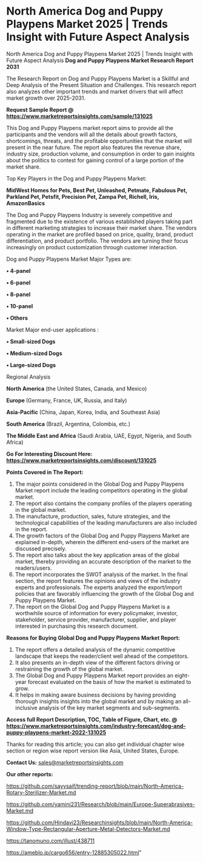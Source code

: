 # North America Dog and Puppy Playpens Market 2025 | Trends Insight with Future Aspect Analysis
North America Dog and Puppy Playpens Market 2025 | Trends Insight with Future Aspect Analysis
<strong>Dog and Puppy Playpens Market Research Report 2031</strong>

The Research Report on Dog and Puppy Playpens Market is a Skillful and Deep Analysis of the Present Situation and Challenges. This research report also analyzes other important trends and market drivers that will affect market growth over 2025-2031.

<strong>Request Sample Report @ <a href=https://www.marketreportsinsights.com/sample/131025>https://www.marketreportsinsights.com/sample/131025</a></strong>

This Dog and Puppy Playpens market report aims to provide all the participants and the vendors will all the details about growth factors, shortcomings, threats, and the profitable opportunities that the market will present in the near future. The report also features the revenue share, industry size, production volume, and consumption in order to gain insights about the politics to contest for gaining control of a large portion of the market share.

Top Key Players in the Dog and Puppy Playpens Market:

<strong>MidWest Homes for Pets, Best Pet, Unleashed, Petmate, Fabulous Pet, Parkland Pet, Petsfit, Precision Pet, Zampa Pet, Richell, Iris, AmazonBasics</strong>

The Dog and Puppy Playpens Industry is severely competitive and fragmented due to the existence of various established players taking part in different marketing strategies to increase their market share. The vendors operating in the market are profiled based on price, quality, brand, product differentiation, and product portfolio. The vendors are turning their focus increasingly on product customization through customer interaction.

Dog and Puppy Playpens Market Major Types are:

<strong>• 4-panel

• 6-panel

• 8-panel

• 10-panel

• Others</strong>

Market Major end-user applications :

<strong>• Small-sized Dogs

• Medium-sized Dogs

• Large-sized Dogs</strong>

Regional Analysis

</u><strong><b>North America</b></strong> (the United States, Canada, and Mexico)

<strong><b>Europe </b></strong>(Germany, France, UK, Russia, and Italy)

<strong><b>Asia-Pacific</b></strong> (China, Japan, Korea, India, and Southeast Asia)

<strong><b>South America</b></strong> (Brazil, Argentina, Colombia, etc.)

<strong><b>The Middle East and Africa</b></strong> (Saudi Arabia, UAE, Egypt, Nigeria, and South Africa)

<strong>Go For Interesting Discount Here: <a href=https://www.marketreportsinsights.com/discount/131025>https://www.marketreportsinsights.com/discount/131025</a></strong>

<strong>Points Covered in The Report:</strong>
<ol>
  <li>The major points considered in the Global Dog and Puppy Playpens Market report include the leading competitors operating in the global market.</li>
  <li>The report also contains the company profiles of the players operating in the global market.</li>
  <li>The manufacture, production, sales, future strategies, and the technological capabilities of the leading manufacturers are also included in the report.</li>
  <li>The growth factors of the Global Dog and Puppy Playpens Market are explained in-depth, wherein the different end-users of the market are discussed precisely.</li>
  <li>The report also talks about the key application areas of the global market, thereby providing an accurate description of the market to the readers/users.</li>
  <li>The report incorporates the SWOT analysis of the market. In the final section, the report features the opinions and views of the industry experts and professionals. The experts analyzed the export/import policies that are favorably influencing the growth of the Global Dog and Puppy Playpens Market.</li>
  <li>The report on the Global Dog and Puppy Playpens Market is a worthwhile source of information for every policymaker, investor, stakeholder, service provider, manufacturer, supplier, and player interested in purchasing this research document.</li>
</ol>
<strong>Reasons for Buying Global Dog and Puppy Playpens Market Report:</strong>

<ol>
  <li>The report offers a detailed analysis of the dynamic competitive landscape that keeps the reader/client well ahead of the competitors.</li>
  <li>It also presents an in-depth view of the different factors driving or restraining the growth of the global market.</li>
  <li>The Global Dog and Puppy Playpens Market report provides an eight-year forecast evaluated on the basis of how the market is estimated to grow.</li>
  <li>It helps in making aware business decisions by having providing thorough insights insights into the global market and by making an all-inclusive analysis of the key market segments and sub-segments.</li>
</ol>
<strong>Access full Report Description, TOC, Table of Figure, Chart, etc. @ <a href=https://www.marketreportsinsights.com/industry-forecast/dog-and-puppy-playpens-market-2022-131025>https://www.marketreportsinsights.com/industry-forecast/dog-and-puppy-playpens-market-2022-131025</a></strong>


Thanks for reading this article; you can also get individual chapter wise section or region wise report version like Asia, United States, Europe.

<strong>Contact Us:</strong>
sales@marketreportsinsights.com

<strong>Our other reports:</strong>

<a href=https://github.com/sayysaif/trending-report/blob/main/North-America-Rotary-Sterilizer-Market.md>https://github.com/sayysaif/trending-report/blob/main/North-America-Rotary-Sterilizer-Market.md</a>

<a href=https://github.com/yamini231/Research/blob/main/Europe-Superabrasives-Market.md>https://github.com/yamini231/Research/blob/main/Europe-Superabrasives-Market.md</a>

<a href=https://github.com/Hindavi23/Researchinsights/blob/main/North-America-Window-Type-Rectangular-Aperture-Metal-Detectors-Market.md>https://github.com/Hindavi23/Researchinsights/blob/main/North-America-Window-Type-Rectangular-Aperture-Metal-Detectors-Market.md</a>

<a href=https://tanomuno.com/illust/438711>https://tanomuno.com/illust/438711</a>

<a href=https://ameblo.jp/cargo656/entry-12885305022.html>https://ameblo.jp/cargo656/entry-12885305022.html</a>"
